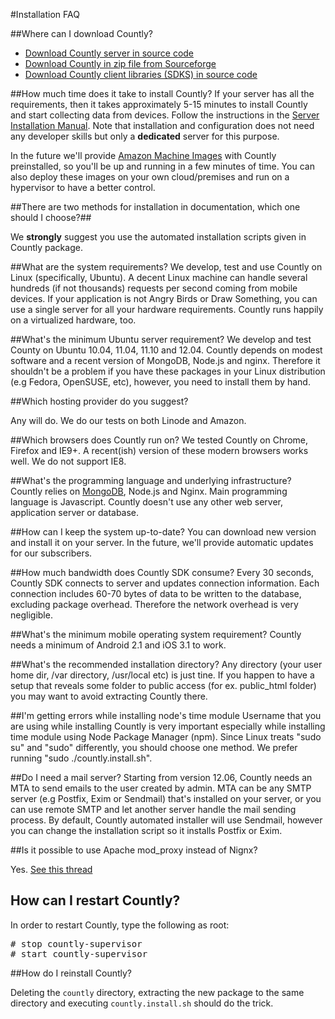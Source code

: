 #Installation FAQ

##Where can I download Countly?

* [Download Countly server in source code](http://github.com/Countly/countly-server)
* [Download Countly in zip file from Sourceforge](http://sf.net/projects/countly)
* [Download Countly client libraries (SDKS) in source code](/resources/source/download-sdk)

##How much time does it take to install Countly?
If your server has all the requirements, then it takes approximately 5-15 minutes 
to install Countly and start collecting data from devices. 
Follow the instructions in the [Server Installation Manual](/resources/installation/countly-server-installation). Note that installation and configuration does not need any developer skills but only a **dedicated** server for this purpose.

In the future we'll provide [Amazon Machine Images](https://aws.amazon.com/amis) with Countly preinstalled, so you'll be up and running in a few minutes of time. You can also deploy these images on your own cloud/premises and run on a hypervisor to have a better control.

##There are two methods for installation in documentation, which one should I choose?##

We **strongly** suggest you use the automated installation scripts given in Countly package.

##What are the system requirements?
We develop, test and use Countly on Linux (specifically, Ubuntu). A decent Linux machine can handle several hundreds (if not thousands) requests per second coming from mobile devices. If your application is not Angry Birds or Draw Something, you can use a single server for all your hardware requirements. Countly runs happily on a virtualized hardware, too.

##What's the minimum Ubuntu server requirement?
We develop and test County on Ubuntu 10.04, 11.04, 11.10 and 12.04. Countly depends on modest software and a recent version of MongoDB, Node.js and nginx. Therefore it shouldn't be a problem if you have these packages in your Linux distribution (e.g Fedora, OpenSUSE, etc), however, you need to install them by hand.

##Which hosting provider do you suggest?

Any will do. We do our tests on both Linode and Amazon.

##Which browsers does Countly run on?
We tested Countly on Chrome, Firefox and IE9+. A recent(ish) version of these modern browsers works well. We do not support IE8.

##What's the programming language and underlying infrastructure?
Countly relies on [MongoDB](http://www.mongodb.org/), Node.js and Nginx. Main programming language is Javascript. Countly doesn't use any other web server, application server or database.

##How can I keep the system up-to-date?
You can download new version and install it on your server. In the future, we'll provide automatic updates for our subscribers.

##How much bandwidth does Countly SDK consume?
Every 30 seconds, Countly SDK connects to server and updates connection information. Each connection includes 60-70 bytes of data to be written to the database, excluding package overhead. Therefore the network overhead is very negligible.

##What's the minimum mobile operating system requirement?
Countly needs a minimum of Android 2.1 and iOS 3.1 to work.

##What's the recommended installation directory?
Any directory (your user home dir, /var directory, /usr/local etc) is just tine. If you happen to have a setup that reveals some folder to public access (for ex. public_html folder) you may want to avoid extracting Countly there.

##I'm getting errors while installing node's time module
Username that you are using while installing Countly is very important especially while installing time module using Node Package Manager (npm). Since Linux treats "sudo su" and "sudo" differently, you should choose one method. We prefer running "sudo ./countly.install.sh".

##Do I need a mail server?
Starting from version 12.06, Countly needs an MTA to send emails to the user created by admin. MTA can be any SMTP server (e.g Postfix, Exim or Sendmail) that's installed on your server, or you can use remote SMTP and let another server handle the mail sending process. By default, Countly automated installer will use Sendmail, however you can change the installation script so it installs Postfix or Exim.

##Is it possible to use Apache mod_proxy instead of Nignx?

Yes. [See this thread](http://support.count.ly/discussions/suggestions/16-apache2-proxy)

## How can I restart Countly?

In order to restart Countly, type the following as root:

<pre class="prettyprint">
# stop countly-supervisor
# start countly-supervisor
</pre>

##How do I reinstall Countly?

Deleting the `countly` directory, extracting the new package to the same directory and executing `countly.install.sh` should do the trick.
